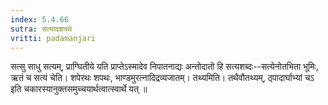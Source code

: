 ```yaml
---
index: 5.4.66
sutra: सत्यादशपथे
vritti: padamanjari
---
```


 सत्सु साधु सत्यम्, प्राग्घितीये यति प्राप्तेऽस्मादेव निपातनाद्यः अन्तोदातो हि सत्यशब्दः--सत्येनोतभिता भूमिः, ऋतं च सत्यं चेति। शपेरथः शपथः, भाण्डमुरत्नादिद्रव्यजातम्। तथ्यमिति। तथैवौतथ्यम्, ठ्पादार्घाभ्यां चऽ इति चकारस्यानुक्तसमुच्चयार्थत्वात्स्वार्थे यत् ॥